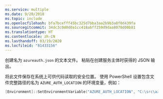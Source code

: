 ```yaml
---
ms.service: multiple
ms.date: 9/20/2018
ms.topic: include
ms.openlocfilehash: bfa7bcefff45bc325d7bba3aa2b9b3a8f0d439fa
ms.sourcegitcommit: 34dc3c0d0d0a1cc418abff259d9daa8078d00b81
ms.translationtype: HT
ms.contentlocale: zh-CN
ms.lasthandoff: 03/19/2020
ms.locfileid: "81433156"
---
```

创建名为 `azureauth.json` 的文本文件。 粘贴在创建服务主体时获得的 JSON 输出。

将此文件保存在系统上可供代码读取的安全位置。 使用 PowerShell 设置包含文件完整路径的名为 `AZURE_AUTH_LOCATION` 的环境变量，例如：

```powershell
[Environment]::SetEnvironmentVariable("AZURE_AUTH_LOCATION", "C:\src\azureauth.json", "User")
```
